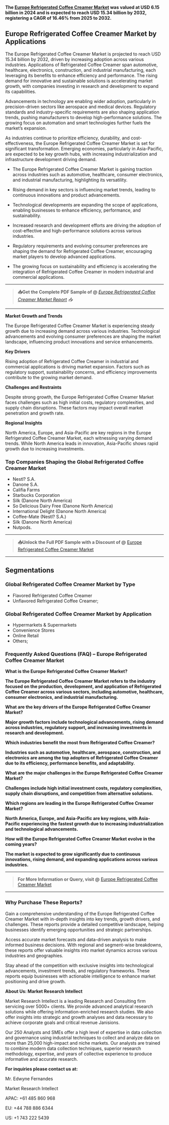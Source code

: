 <p><strong>The <a href="https://www.marketresearchintellect.com/download-sample/?rid=1011806&amp;utm_source=Pulse-April-Europe&amp;utm_medium=852">Europe Refrigerated Coffee Creamer Market</a> was valued at USD 6.15 billion in 2024 and is expected to reach USD 15.34 billion by 2032, registering a CAGR of 16.46% from 2025 to 2032.</strong></p><h2>Europe Refrigerated Coffee Creamer Market by Applications&nbsp;</h2><p><p>The Europe Refrigerated Coffee Creamer Market is projected to reach USD 15.34 billion by 2032, driven by increasing adoption across various industries. Applications of Refrigerated Coffee Creamer span automotive, healthcare, electronics, construction, and industrial manufacturing, each leveraging its benefits to enhance efficiency and performance. The rising demand for innovative and sustainable solutions is accelerating market growth, with companies investing in research and development to expand its capabilities.</p><p>Advancements in technology are enabling wider adoption, particularly in precision-driven sectors like aerospace and medical devices. Regulatory standards and industry-specific requirements are also shaping application trends, pushing manufacturers to develop high-performance solutions. The growing focus on automation and smart technologies further fuels the market&rsquo;s expansion.</p><p>As industries continue to prioritize efficiency, durability, and cost-effectiveness, the Europe Refrigerated Coffee Creamer Market is set for significant transformation. Emerging economies, particularly in Asia-Pacific, are expected to be key growth hubs, with increasing industrialization and infrastructure development driving demand.</p></p><ul><li><p>The Europe Refrigerated Coffee Creamer Market is gaining traction across industries such as automotive, healthcare, consumer electronics, and industrial manufacturing, highlighting its versatility.</p></li><li><p>Rising demand in key sectors is influencing market trends, leading to continuous innovations and product advancements.</p></li><li><p>Technological developments are expanding the scope of applications, enabling businesses to enhance efficiency, performance, and sustainability.</p></li><li><p>Increased research and development efforts are driving the adoption of cost-effective and high-performance solutions across various industries.</p></li><li><p>Regulatory requirements and evolving consumer preferences are shaping the demand for Refrigerated Coffee Creamer, encouraging market players to develop advanced applications.</p></li><li><p>The growing focus on sustainability and efficiency is accelerating the integration of Refrigerated Coffee Creamer in modern industrial and commercial applications.</p></li></ul><hr /><blockquote><p><strong><span class="font-[700]">📥Get the Complete PDF Sample of @ </span></strong><em><span class="font-[700]"><a href="https://www.marketresearchintellect.com/download-sample/?rid=1011806&amp;utm_source=Pulse-April-Europe&amp;utm_medium=852" target="_blank" data-tracking-control-name="article-ssr-frontend-pulse_little-text-block" data-tracking-will-navigate="" data-test-link="">Europe Refrigerated Coffee Creamer Market Report</a>&nbsp;📥</span></em></p></blockquote><hr /><p class="" data-start="77" data-end="360"><strong data-start="77" data-end="105">Market Growth and Trends</strong></p><p class="" data-start="77" data-end="360">The Europe Refrigerated Coffee Creamer Market is experiencing steady growth due to increasing demand across various industries. Technological advancements and evolving consumer preferences are shaping the market landscape, influencing product innovations and service enhancements.</p><p class="" data-start="362" data-end="606"><strong data-start="362" data-end="377">Key Drivers</strong></p><p class="" data-start="362" data-end="606">Rising adoption of Refrigerated Coffee Creamer in industrial and commercial applications is driving market expansion. Factors such as regulatory support, sustainability concerns, and efficiency improvements contribute to the growing market demand.</p><p class="" data-start="608" data-end="849"><strong data-start="608" data-end="637">Challenges and Restraints</strong></p><p class="" data-start="608" data-end="849">Despite strong growth, the Europe Refrigerated Coffee Creamer Market faces challenges such as high initial costs, regulatory complexities, and supply chain disruptions. These factors may impact overall market penetration and growth rate.</p><p class="" data-start="851" data-end="1095"><strong data-start="851" data-end="872">Regional Insights</strong></p><p class="" data-start="851" data-end="1095">North America, Europe, and Asia-Pacific are key regions in the Europe Refrigerated Coffee Creamer Market, each witnessing varying demand trends. While North America leads in innovation, Asia-Pacific shows rapid growth due to increasing investments.</p><p><h3>Top Companies Shaping the Global Refrigerated Coffee Creamer Market </h3><ul><li>Nestl? S.A.</li><li>Danone S.A.</li><li>Califia Farms</li><li>Starbucks Corporation</li><li>Silk (Danone North America)</li><li>So Delicious Dairy Free (Danone North America)</li><li>International Delight (Danone North America)</li><li>Coffee-Mate (Nestl? S.A.)</li><li>Silk (Danone North America)</li><li>Nutpods.</li></ul></p><hr /><blockquote><p><strong>📥Unlock the Full PDF Sample with a Discount of @</strong> <a href="https://www.marketresearchintellect.com/ask-for-discount/?rid=1011806&amp;utm_source=Pulse-April-Europe&amp;utm_medium=852">Europe Refrigerated Coffee Creamer Market</a></p></blockquote><hr /><p><h2>Segmentations</h2><h3>Global Refrigerated Coffee Creamer Market by Type</h3><ul><li>Flavored Refrigerated Coffee Creamer</li><li>Unflavored Refrigerated Coffee Creamer;</li></ul><h3>Global Refrigerated Coffee Creamer Market by Application</h3><ul><li>Hypermarkets & Supermarkets</li><li>Convenience Stores</li><li>Online Retail</li><li>Others;</li></ul></p><h3><strong>Frequently Asked Questions (FAQ) &ndash; Europe Refrigerated Coffee Creamer Market</strong></h3><p><strong>What is the Europe Refrigerated Coffee Creamer Market?</strong></p><p><strong>The Europe Refrigerated Coffee Creamer Market refers to the industry focused on the production, development, and application of Refrigerated Coffee Creamer across various sectors, including automotive, healthcare, consumer electronics, and industrial manufacturing.</strong></p><p><strong>What are the key drivers of the Europe Refrigerated Coffee Creamer Market?</strong></p><p><strong>Major growth factors include technological advancements, rising demand across industries, regulatory support, and increasing investments in research and development.</strong></p><p><strong>Which industries benefit the most from Refrigerated Coffee Creamer?</strong></p><p><strong>Industries such as automotive, healthcare, aerospace, construction, and electronics are among the top adopters of Refrigerated Coffee Creamer due to its efficiency, performance benefits, and adaptability.</strong></p><p><strong>What are the major challenges in the Europe Refrigerated Coffee Creamer Market?</strong></p><p><strong>Challenges include high initial investment costs, regulatory complexities, supply chain disruptions, and competition from alternative solutions.</strong></p><p><strong>Which regions are leading in the Europe Refrigerated Coffee Creamer Market?</strong></p><p><strong>North America, Europe, and Asia-Pacific are key regions, with Asia-Pacific experiencing the fastest growth due to increasing industrialization and technological advancements.</strong></p><p><strong>How will the Europe Refrigerated Coffee Creamer Market evolve in the coming years?</strong></p><p><strong>The market is expected to grow significantly due to continuous innovations, rising demand, and expanding applications across various industries.</strong></p><hr /><blockquote><p><span class="font-[700]"><strong>For More Information or Query, visit&nbsp;@</strong>&nbsp;</span><span class="font-[700]"><a href="https://www.marketresearchintellect.com/product/global-refrigerated-coffee-creamer-market/?utm_source=Linkedin&utm_medium=852" target="_blank" data-tracking-control-name="article-ssr-frontend-pulse_little-text-block" data-tracking-will-navigate="" data-test-link="">Europe Refrigerated Coffee Creamer Market</a></span></p></blockquote><hr /><h3><strong data-start="0" data-end="31">Why Purchase These Reports?</strong></h3><p class="" data-start="35" data-end="297">Gain a comprehensive understanding of the Europe Refrigerated Coffee Creamer Market with in-depth insights into key trends, growth drivers, and challenges. These reports provide a detailed competitive landscape, helping businesses identify emerging opportunities and strategic partnerships.</p><p class="" data-start="299" data-end="540">Access accurate market forecasts and data-driven analysis to make informed business decisions. With regional and segment-wise breakdowns, these reports offer valuable insights into market dynamics across various industries and geographies.</p><p class="" data-start="542" data-end="784">Stay ahead of the competition with exclusive insights into technological advancements, investment trends, and regulatory frameworks. These reports equip businesses with actionable intelligence to enhance market positioning and drive growth.</p><p><strong><span class="font-[700]">About Us: Market Research Intellect</span></strong></p><p><span class="">Market Research Intellect is a leading Research and Consulting firm servicing over 5000+ clients. We provide advanced analytical research solutions while offering information-enriched research studies.&nbsp;</span>We also offer insights into strategic and growth analyses and data necessary to achieve corporate goals and critical revenue Janisions.</p><p><span class="">Our 250 Analysts and SMEs offer a high level of expertise in data collection and governance using industrial techniques to collect and analyze data on more than 25,000 high-impact and niche markets. Our analysts are trained to combine modern data collection techniques, superior research methodology, expertise, and years of collective experience to produce informative and accurate research.</span></p><p><strong>For inquiries please contact us at:</strong></p><p>Mr. Edwyne Fernandes</p><p>Market Research Intellect</p><p>APAC: +61 485 860 968</p><p>EU: +44 788 886 6344</p><p>US: +1 743 222 5439</p>
